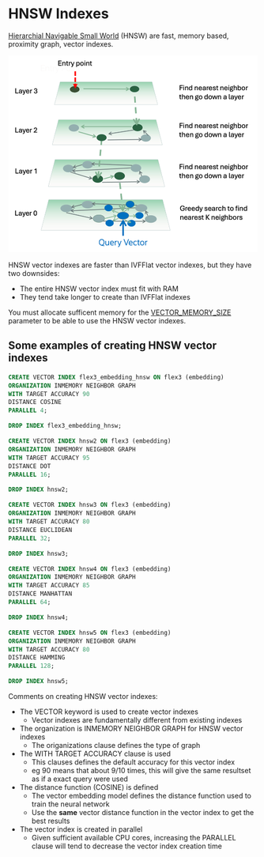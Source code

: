 # HNSW Indexes

[Hierarchial Navigable Small World](https://docs.oracle.com/en/database/oracle/oracle-database/23/sqlrf/create-vector-index.html#GUID-B396C369-54BB-4098-A0DD-7C54B3A0D66F) (HNSW) are fast, memory based, proximity graph, vector indexes.

![HNSW](images/HNSW.png)

HNSW vector indexes are faster than IVFFlat vector indexes, but they have two downsides:
- The entire HNSW vector index must fit with RAM
- They tend take longer to create than IVFFlat indexes

You must allocate sufficent memory for the [VECTOR_MEMORY_SIZE](../Installation/README.md#VECTOR_MEMORY_SIZE) parameter to be able to use the HNSW vector indexes.

## Some examples of creating HNSW vector indexes

```SQL
CREATE VECTOR INDEX flex3_embedding_hnsw ON flex3 (embedding)
ORGANIZATION INMEMORY NEIGHBOR GRAPH
WITH TARGET ACCURACY 90
DISTANCE COSINE
PARALLEL 4;
```

```SQL
DROP INDEX flex3_embedding_hnsw;
```

```SQL
CREATE VECTOR INDEX hnsw2 ON flex3 (embedding)
ORGANIZATION INMEMORY NEIGHBOR GRAPH
WITH TARGET ACCURACY 95
DISTANCE DOT
PARALLEL 16;
```

```SQL
DROP INDEX hnsw2;
```

```SQL
CREATE VECTOR INDEX hnsw3 ON flex3 (embedding)
ORGANIZATION INMEMORY NEIGHBOR GRAPH
WITH TARGET ACCURACY 80
DISTANCE EUCLIDEAN
PARALLEL 32;
```

```SQL
DROP INDEX hnsw3;
```

```SQL
CREATE VECTOR INDEX hnsw4 ON flex3 (embedding)
ORGANIZATION INMEMORY NEIGHBOR GRAPH
WITH TARGET ACCURACY 85
DISTANCE MANHATTAN
PARALLEL 64;
```

```SQL
DROP INDEX hnsw4;
```

```SQL
CREATE VECTOR INDEX hnsw5 ON flex3 (embedding)
ORGANIZATION INMEMORY NEIGHBOR GRAPH
WITH TARGET ACCURACY 80
DISTANCE HAMMING
PARALLEL 128;
```

```SQL
DROP INDEX hnsw5;
```

Comments on creating HNSW vector indexes:
- The VECTOR keyword is used to create vector indexes
  - Vector indexes are fundamentally different from existing indexes 
- The organization is INMEMORY NEIGHBOR GRAPH for HNSW vector indexes
  - The origanizations clause defines the type of graph  
- The WITH TARGET ACCURACY clause is used
  - This clauses defines the default accuracy for this vector index
  - eg 90 means that about 9/10 times, this will give the same resultset as if a exact query were used
- The distance function (COSINE) is defined
  - The vector embedding model defines the distance function used to train the neural network
  - Use the **same** vector distance function in the vector index to get the best results
- The vector index is created in parallel
  - Given sufficient available CPU cores, increasing the PARALLEL clause will tend to decrease the vector index creation time
